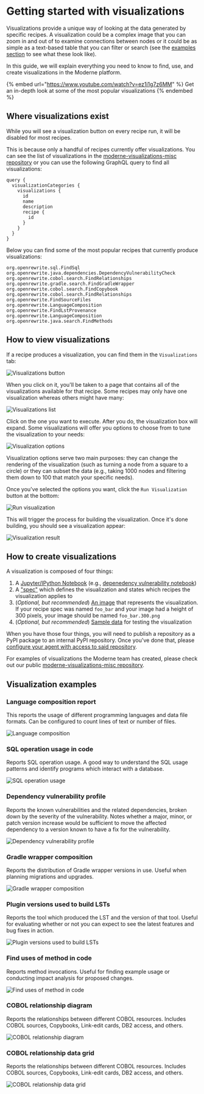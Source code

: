 # Getting started with visualizations

Visualizations provide a unique way of looking at the data generated by specific recipes. A visualization could be a complex image that you can zoom in and out of to examine connections between nodes or it could be as simple as a text-based table that you can filter or search (see the [examples section](visualizations.md#visualization-examples) to see what these look like).

In this guide, we will explain everything you need to know to find, use, and create visualizations in the Moderne platform.

{% embed url="https://www.youtube.com/watch?v=ez1i1g7z6MM" %}
Get an in-depth look at some of the most popular visualizations
{% endembed %}

## Where visualizations exist

While you will see a visualization button on every recipe run, it will be disabled for most recipes.

This is because only a handful of recipes currently offer visualizations. You can see the list of visualizations in the [moderne-visualizations-misc repository](https://github.com/moderneinc/moderne-visualizations-misc/tree/main/moderne\_visualizations\_misc/specs) or you can use the following GraphQL query to find all visualizations:

```
query {
  visualizationCategories {
    visualizations {
      id
      name
      description
      recipe {
        id
      }
    }
  }
}
```

Below you can find some of the most popular recipes that currently produce visualizations:

```
org.openrewrite.sql.FindSql
org.openrewrite.java.dependencies.DependencyVulnerabilityCheck
org.openrewrite.cobol.search.FindRelationships
org.openrewrite.gradle.search.FindGradleWrapper
org.openrewrite.cobol.search.FindCopybook
org.openrewrite.cobol.search.FindRelationships
org.openrewrite.FindSourceFiles
org.openrewrite.LanguageComposition
org.openrewrite.FindLstProvenance
org.openrewrite.LanguageComposition
org.openrewrite.java.search.FindMethods
```

## How to view visualizations

If a recipe produces a visualization, you can find them in the `Visualizations` tab:

![Visualizations button](../../../.gitbook/assets/visualizations-tab.png)

When you click on it, you'll be taken to a page that contains all of the visualizations available for that recipe. Some recipes may only have one visualization whereas others might have many:

![Visualizations list](../../../.gitbook/assets/visualizations-list.png)

Click on the one you want to execute. After you do, the visualization box will expand. Some visualizations will offer you options to choose from to tune the visualization to your needs:

![Visualization options](../../../.gitbook/assets/visualizations-options.png)

Visualization options serve two main purposes: they can change the rendering of the visualization (such as turning a node from a square to a circle) or they can subset the data (e.g., taking 1000 nodes and filtering them down to 100 that match your specific needs).

Once you've selected the options you want, click the `Run Visualization` button at the bottom:

![Run visualization](../../../.gitbook/assets/run-visualization.png)

This will trigger the process for building the visualization. Once it's done building, you should see a visualization appear:

![Visualization result](../../../.gitbook/assets/visualization-result.png)

## How to create visualizations

A visualization is composed of four things:

1. A [Jupyter/IPython Notebook](https://ipython.org/notebook.html) (e.g., [depenedency vulnerability notebook](https://github.com/moderneinc/moderne-visualizations-misc/blob/main/moderne_visualizations_misc/dependency_vulnerabilities.ipynb))
2. A ["spec"](https://github.com/moderneinc/moderne-visualizations-misc/blob/main/moderne_visualizations_misc/specs/dependency_vulnerabilities.yml) which defines the visualization and states which recipes the visualization applies to
3. (_Optional, but recommended_) [An image](https://github.com/moderneinc/moderne-visualizations-misc/blob/main/moderne_visualizations_misc/images/dependency_vulnerabilities.300.png) that represents the visualization. If your recipe spec was named `foo_bar` and your image had a height of 300 pixels, your image should be named `foo_bar.300.png`
4. (_Optional, but recommended_) [Sample data](https://github.com/moderneinc/moderne-visualizations-misc/blob/main/samples/dependency_vulnerabilities.csv) for testing the visualization

When you have those four things, you will need to publish a repository as a PyPI package to an internal PyPI repository. Once you've done that, please [configure your agent with access to said repository](/administrator-documentation/moderne-platform/how-to-guides/agent-configuration/configure-an-agent-with-pypi-access-visualizations.md).

For examples of visualizations the Moderne team has created, please check out our public [moderne-visualizations-misc repository](https://github.com/moderneinc/moderne-visualizations-misc).

## Visualization examples

### Language composition report

This reports the usage of different programming languages and data file formats. Can be configured to count lines of text or number of files.

![Language composition](../../../.gitbook/assets/language-composition-example.png)

### SQL operation usage in code

Reports SQL operation usage. A good way to understand the SQL usage patterns and identify programs which interact with a database.

![SQL operation usage](../../../.gitbook/assets/sql-operation-usage.png)

### Dependency vulnerability profile

Reports the known vulnerabilities and the related dependencies, broken down by the severity of the vulnerability. Notes whether a major, minor, or patch version increase would be sufficient to move the affected dependency to a version known to have a fix for the vulnerability.

![Dependency vulnerability profile](../../../.gitbook/assets/dependency-vulnerability-profile.png)

### Gradle wrapper composition

Reports the distribution of Gradle wrapper versions in use. Useful when planning migrations and upgrades.

![Gradle wrapper composition](../../../.gitbook/assets/gradle-wrapper-composition.png)

### Plugin versions used to build LSTs

Reports the tool which produced the LST and the version of that tool. Useful for evaluating whether or not you can expect to see the latest features and bug fixes in action.

![Plugin versions used to build LSTs](../../../.gitbook/assets/plugin-version-lsts.png)

### Find uses of method in code

Reports method invocations. Useful for finding example usage or conducting impact analysis for proposed changes.

![Find uses of method in code](../../../.gitbook/assets/find-method-uses.png)

### COBOL relationship diagram

Reports the relationships between different COBOL resources. Includes COBOL sources, Copybooks, Link-edit cards, DB2 access, and others.

![COBOL relationship diagram](../../../.gitbook/assets/cobol-relationships.png)

### COBOL relationship data grid

Reports the relationships between different COBOL resources. Includes COBOL sources, Copybooks, Link-edit cards, DB2 access, and others.

![COBOL relationship data grid](../../../.gitbook/assets/cobol-data-grid.png)

